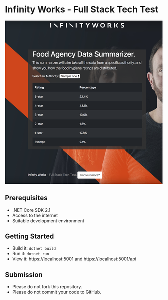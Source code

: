# Infinity Works - Full Stack Tech Test

![Preview of Frontend](preview.png)

## Prerequisites

* .NET Core SDK 2.1
* Access to the internet
* Suitable development environment

## Getting Started

* Build it: `dotnet build`
* Run it: `dotnet run`
* View it: https://localhost:5001 and https://localhost:5001/api

## Submission

* Please do not fork this repository.
* Please do not commit your code to GitHub.
